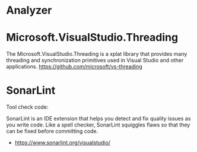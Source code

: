 # Analyzer

# Microsoft.VisualStudio.Threading

 The Microsoft.VisualStudio.Threading is a xplat library that provides many threading and synchronization primitives used in Visual Studio and other applications. 
https://github.com/microsoft/vs-threading


# SonarLint

Tool check code:

SonarLint is an IDE extension that helps you detect and fix quality issues as you write code.
Like a spell checker, SonarLint squiggles flaws so that they can be fixed before committing code.
 
- https://www.sonarlint.org/visualstudio/ 